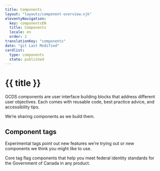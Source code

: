 ```yaml
---
title: Components
layout: "layouts/component-overview.njk"
eleventyNavigation:
  key: componentsEN
  title: Components
  locale: en
  order: 2
translationKey: "components"
date: "git Last Modified"
cardlist:
  type: components
  state: published
---
```


# {{ title }}

GCDS components are user interface building blocks that address different user objectives. Each comes with reusable code, best practice advice, and accessibility tips.

We’re sharing components as we build them.

## Component tags

Experimental tags point out new features we’re trying out or new components we think you might like to use.

Core tag flag components that help you meet federal identity standards for the Government of Canada in any product.
